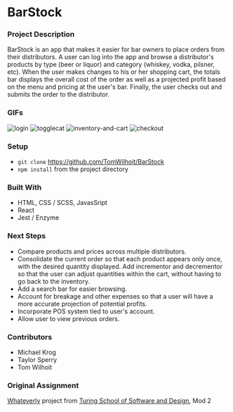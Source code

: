 # BarStock

### Project Description

BarStock is an app that makes it easier for bar owners to place orders from their distributors. A user can log into the app and  browse a distributor's products by type (beer or liquor) and category (whiskey, vodka, pilsner, etc). When the user makes changes to his or her shopping cart, the totals bar displays the overall cost of the order as well as a projected profit based on the menu and pricing at the user's bar. Finally, the user checks out and submits the order to the distributor. 

### GIFs

![login](https://user-images.githubusercontent.com/43555476/53146442-6ab72c80-3561-11e9-8052-7636b16d7cb6.gif)
![togglecat](https://user-images.githubusercontent.com/43555476/53146441-6ab72c80-3561-11e9-8465-880c603ce38b.gif)
![inventory-and-cart](https://user-images.githubusercontent.com/43555476/53146440-6ab72c80-3561-11e9-9b55-0747563bbb22.gif)
![checkout](https://user-images.githubusercontent.com/43555476/53146438-6ab72c80-3561-11e9-9947-cfeda8969558.gif)

### Setup

- <code>git clone</code> https://github.com/TomWilhoit/BarStock
- <code>npm install</code> from the project directory 

### Built With

- HTML, CSS / SCSS, JavasSript
- React
- Jest / Enzyme 

### Next Steps 

- Compare products and prices across multiple distributors.
- Consolidate the current order so that each product appears only once, with the desired quantity displayed. Add incrementor and decrementor so that the user can adjust quantities within the cart, without having to go back to the inventory. 
- Add a search bar for easier browsing. 
- Account for breakage and other expenses so that a user will have a more accurate projection of potential profits.
- Incorporate POS system tied to user's account.
- Allow user to view previous orders.

### Contributors 
- Michael Krog
- Taylor Sperry
- Tom Wilhoit

### Original Assignment
<a href=http://frontend.turing.io/projects/whateverly.html>Whateverly</a> project from <a href="https://turing.io/">Turing School of Software and Design</a>, Mod 2


